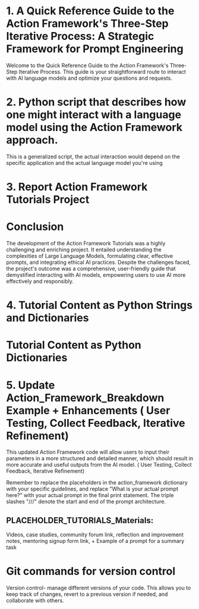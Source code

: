 

 # 1. A Quick Reference Guide to the Action Framework's Three-Step Iterative Process: A Strategic Framework for Prompt Engineering

Welcome to the Quick Reference Guide to the Action Framework's Three-Step Iterative Process. This guide is your straightforward route to interact with AI language models and optimize your questions and requests.
# 2. Python script that describes how one might interact with a language model using the Action Framework approach. 
This is a generalized script, the actual interaction would depend on the specific application and the actual language model you're using

# 3. Report Action Framework Tutorials Project
# Conclusion
The development of the Action Framework Tutorials was a highly challenging and enriching project. It entailed understanding the complexities of Large Language Models, formulating clear, effective prompts, and integrating ethical AI practices. Despite the challenges faced, the project's outcome was a comprehensive, user-friendly guide that demystified interacting with AI models, empowering users to use AI more effectively and responsibly.
# 4. Tutorial Content as Python Strings and Dictionaries 
# Tutorial Content as Python Dictionaries
# 5. Update Action_Framework_Breakdown Example + Enhancements ( User Testing, Collect Feedback, Iterative Refinement)
This updated Action Framework code will allow users to input their parameters in a more structured and detailed manner, which should result in more accurate and useful outputs from the AI model. ( User Testing, Collect Feedback, Iterative Refinement)

Remember to replace the placeholders in the action_framework dictionary with your specific guidelines, and replace "What is your actual prompt here?" with your actual prompt in the final print statement. The triple slashes "///" denote the start and end of the prompt architecture. 
## PLACEHOLDER_TUTORIALS_Materials: 
Videos, case studies, community forum link, reflection and improvement notes, mentoring signup form link, + Example of a prompt for a summary task

# Git commands for version control
Version control- manage different versions of your code. This allows you to keep track of changes, revert to a previous version if needed, and collaborate with others.

